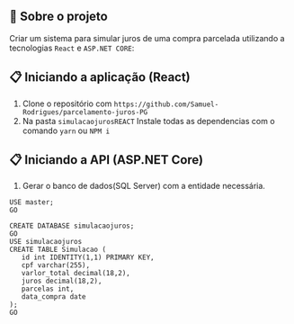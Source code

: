 ## :rocket: Sobre o projeto

Criar um sistema para simular juros de uma compra parcelada utilizando a tecnologias `React` e `ASP.NET CORE`:

## :clipboard: Iniciando a aplicação (React)

1. Clone o repositório com `https://github.com/Samuel-Rodrigues/parcelamento-juros-PG`
2. Na pasta `simulacaojurosREACT` Instale todas as dependencias com o comando `yarn` ou `NPM i`

## :clipboard: Iniciando a API (ASP.NET Core)

1. Gerar o banco de dados(SQL Server) com a entidade necessária.
 ````
USE master;
GO

CREATE DATABASE simulacaojuros;
GO
USE simulacaojuros
CREATE TABLE Simulacao (
    id int IDENTITY(1,1) PRIMARY KEY,
	cpf varchar(255),
    varlor_total decimal(18,2),
    juros decimal(18,2),
	parcelas int,
	data_compra date
);
GO

